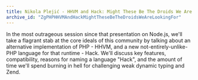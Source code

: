 ```yaml
---
title: Nikola Plejić - HHVM and Hack: Might These Be The Droids We Are Looking For? 
archive_id: "ZgPHPHHVMAndHackMightTheseBeTheDroidsWeAreLookingFor"
---
```


In the most outrageous session since that presentation on Node.js, we'll take a flagrant stab at the core ideals of this community by talking about an alternative implementation of PHP - HHVM, and a new not-entirely-unlike-PHP language for that runtime - Hack. We'll discuss key features, compatibility, reasons for naming a language "Hack", and the amount of time we'll spend burning in hell for challenging weak dynamic typing and Zend.

